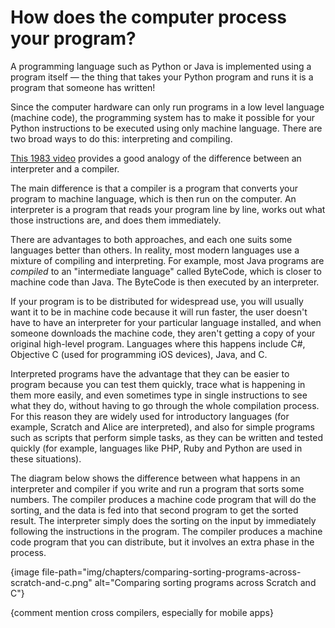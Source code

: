 # How does the computer process your program?

A programming language such as Python or Java is implemented using a program itself — the thing that takes your Python program and runs it is a program that someone has written!

Since the computer hardware can only run programs in a low level language (machine code), the programming system has to make it possible for your Python instructions to be executed using only machine language.
There are two broad ways to do this: interpreting and compiling.

[This 1983 video](https://www.youtube.com/watch?v=_C5AHaS1mOA) provides a good analogy of the difference between an interpreter and a compiler.

The main difference is that a compiler is a program that converts your program to machine language, which is then run on the computer.
An interpreter is a program that reads your program line by line, works out what those instructions are, and does them immediately.

There are advantages to both approaches, and each one suits some languages better than others.
In reality, most modern languages use a mixture of compiling and interpreting.
For example, most Java programs are *compiled* to an "intermediate language" called ByteCode, which is closer to machine code than Java.
The ByteCode is then executed by an interpreter.

If your program is to be distributed for widespread use, you will usually want it to be in machine code because it will run faster, the user doesn't have to have an interpreter for your particular language installed, and when someone downloads the machine code, they aren't getting a copy of your original high-level program.
Languages where this happens include C#, Objective C (used for programming iOS devices), Java, and C.

Interpreted programs have the advantage that they can be easier to program because you can test them quickly, trace what is happening in them more easily, and even sometimes type in single instructions to see what they do, without having to go through the whole compilation process.
For this reason they are widely used for introductory languages (for example, Scratch and Alice are interpreted), and also for simple programs such as scripts that perform simple tasks, as they can be written and tested quickly (for example, languages like PHP, Ruby and Python are used in these situations).

The diagram below shows the difference between what happens in an interpreter and compiler if you write and run a program that sorts some numbers.
The compiler produces a machine code program that will do the sorting, and the data is fed into that second program to get the sorted result.
The interpreter simply does the sorting on the input by immediately following the instructions in the program.
The compiler produces a machine code program that you can distribute, but it involves an extra phase in the process.

{image file-path="img/chapters/comparing-sorting-programs-across-scratch-and-c.png" alt="Comparing sorting programs across Scratch and C"}

{comment mention cross compilers, especially for mobile apps}
